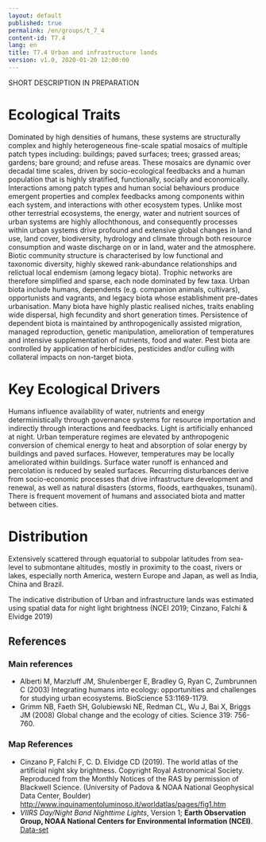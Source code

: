 ```yaml
---
layout: default
published: true
permalink: /en/groups/t_7_4
content-id: T7.4
lang: en
title: T7.4 Urban and infrastructure lands
version: v1.0, 2020-01-20 12:00:00
---
```


SHORT DESCRIPTION IN PREPARATION

# Ecological Traits
 
Dominated by high densities of humans, these systems are structurally complex and highly heterogeneous fine-scale spatial mosaics of multiple patch types including: buildings; paved surfaces; trees; grassed areas; gardens; bare ground; and refuse areas. These mosaics are dynamic over decadal time scales, driven by socio-ecological feedbacks and a human population that is highly stratified, functionally, socially and economically. Interactions among patch types and human social behaviours produce emergent properties and complex feedbacks among components within each system, and interactions with other ecosystem types. Unlike most other terrestrial ecosystems, the energy, water and nutrient sources of urban systems are highly allochthonous, and consequently processes within urban systems drive profound and extensive global changes in land use, land cover, biodiversity, hydrology and climate through both resource consumption and waste discharge on or in land, water and the atmosphere. Biotic community structure is characterised by low functional and taxonomic diversity, highly skewed rank-abundance relationships and relictual local endemism (among legacy biota). Trophic networks are therefore simplified and sparse, each node dominated by few taxa. Urban biota include humans, dependents (e.g. companion animals, cultivars), opportunists and vagrants, and legacy biota whose establishment pre-dates urbanisation. Many biota have highly plastic realised niches, traits enabling wide dispersal, high fecundity and short generation times. Persistence of dependent biota is maintained by anthropogenically assisted migration, managed reproduction, genetic manipulation, amelioration of temperatures and intensive supplementation of nutrients, food and water. Pest biota are controlled by application of herbicides, pesticides and/or culling with collateral impacts on non-target biota. 
 
# Key Ecological Drivers
 
Humans influence availability of water, nutrients and energy deterministically through governance systems for resource importation and indirectly through interactions and feedbacks. Light is artificially enhanced at night. Urban temperature regimes are elevated by anthropogenic conversion of chemical energy to heat and absorption of solar energy by buildings and paved surfaces. However, temperatures may be locally ameliorated within buildings. Surface water runoff is enhanced and percolation is reduced by sealed surfaces. Recurring disturbances derive from socio-economic processes that drive infrastructure development and renewal, as well as natural disasters (storms, floods, earthquakes, tsunami). There is frequent movement of humans and associated biota and matter between cities.
 
# Distribution
 
Extensively scattered through equatorial to subpolar latitudes from sea-level to submontane altitudes, mostly in proximity to the coast, rivers or lakes, especially north America, western Europe and Japan, as well as India, China and Brazil.

The indicative distribution of Urban and infrastructure lands was estimated using spatial data for night light brightness (NCEI 2019; Cinzano, Falchi & Elvidge 2019)

## References

### Main references
* Alberti M, Marzluff JM, Shulenberger E, Bradley G, Ryan C, Zumbrunnen C (2003) Integrating humans into ecology: opportunities and challenges for studying urban ecosystems. BioScience 53:1169-1179.
* Grimm NB, Faeth SH, Golubiewski NE, Redman CL, Wu J, Bai X, Briggs JM (2008) Global change and the ecology of cities. Science 319: 756-760.

### Map References
* Cinzano P, Falchi F, C. D. Elvidge CD (2019). The world atlas of the artificial night sky brightness. Copyright Royal Astronomical Society. Reproduced from the Monthly Notices of the RAS by permission of Blackwell Science. (University of Padova & NOAA National Geophysical Data Center, Boulder) http://www.inquinamentoluminoso.it/worldatlas/pages/fig1.htm 
* *VIIRS Day/Night Band Nighttime Lights*, Version 1; **Earth Observation Group, NOAA National Centers for Environmental Information (NCEI)**. [Data-set]( https://eogdata.mines.edu/download_dnb_composites.html)
